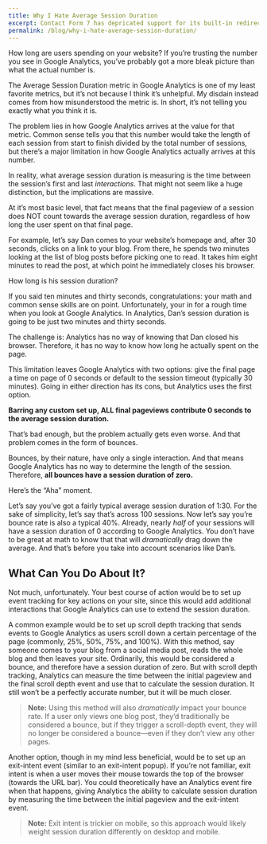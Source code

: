 ```yaml
---
title: Why I Hate Average Session Duration
excerpt: Contact Form 7 has depricated support for its built-in redirection solution. Learn how to recreate it with JavaScript and PHP.
permalink: /blog/why-i-hate-average-session-duration/
---
```


How long are users spending on your website? If you’re trusting the number you see in Google Analytics, you’ve probably got a more bleak picture than what the actual number is.

The Average Session Duration metric in Google Analytics is one of my least favorite metrics, but it’s not because I think it’s unhelpful. My disdain instead comes from how misunderstood the metric is. In short, it’s not telling you exactly what you think it is.

The problem lies in how Google Analytics arrives at the value for that metric. Common sense tells you that this number would take the length of each session from start to finish divided by the total number of sessions, but there’s a major limitation in how Google Analytics actually arrives at this number.

In reality, what average session duration is measuring is the time between the session’s first and last _interactions_. That might not seem like a huge distinction, but the implications are massive.

At it’s most basic level, that fact means that the final pageview of a session does NOT count towards the average session duration, regardless of how long the user spent on that final page.

For example, let’s say Dan comes to your website’s homepage and, after 30 seconds, clicks on a link to your blog. From there, he spends two minutes looking at the list of blog posts before picking one to read. It takes him eight minutes to read the post, at which point he immediately closes his browser.

How long is his session duration?

If you said ten minutes and thirty seconds, congratulations: your math and common sense skills are on point. Unfortunately, your in for a rough time when you look at Google Analytics. In Analytics, Dan’s session duration is going to be just two minutes and thirty seconds.

The challenge is: Analytics has no way of knowing that Dan closed his browser. Therefore, it has no way to know how long he actually spent on the page.

This limitation leaves Google Analytics with two options: give the final page a time on page of 0 seconds or default to the session timeout (typically 30 minutes). Going in either direction has its cons, but Analytics uses the first option.

**Barring any custom set up, ALL final pageviews contribute 0 seconds to the average session duration.**

That’s bad enough, but the problem actually gets even worse. And that problem comes in the form of bounces.

Bounces, by their nature, have only a single interaction. And that means Google Analytics has no way to determine the length of the session. Therefore, **all bounces have a session duration of zero.**

Here’s the “Aha” moment.

Let’s say you’ve got a fairly typical average session duration of 1:30. For the sake of simplicity, let’s say that’s across 100 sessions. Now let’s say you’re bounce rate is also a typical 40%. Already, nearly _half_ of your sessions will have a session duration of 0 according to Google Analytics. You don’t have to be great at math to know that that will _dramatically_ drag down the average. And that’s before you take into account scenarios like Dan’s.

What Can You Do About It?
-------------------------

Not much, unfortunately. Your best course of action would be to set up event tracking for key actions on your site, since this would add additional interactions that Google Analytics can use to extend the session duration.

A common example would be to set up scroll depth tracking that sends events to Google Analytics as users scroll down a certain percentage of the page (commonly, 25%, 50%, 75%, and 100%). With this method, say someone comes to your blog from a social media post, reads the whole blog and then leaves your site. Ordinarily, this would be considered a bounce, and therefore have a session duration of zero. But with scroll depth tracking, Analytics can measure the time between the initial pageview and the final scroll depth event and use that to calculate the session duration. It still won’t be a perfectly accurate number, but it will be much closer.

> **Note:** Using this method will also _dramatically_ impact your bounce rate. If a user only views one blog post, they’d traditionally be considered a bounce, but if they trigger a scroll-depth event, they will no longer be considered a bounce—even if they don’t view any other pages.

Another option, though in my mind less beneficial, would be to set up an exit-intent event (similar to an exit-intent popup). If you’re not familiar, exit intent is when a user moves their mouse towards the top of the browser (towards the URL bar). You could theoretically have an Analytics event fire when that happens, giving Analytics the ability to calculate session duration by measuring the time between the initial pageview and the exit-intent event.

> **Note:** Exit intent is trickier on mobile, so this approach would likely weight session duration differently on desktop and mobile.